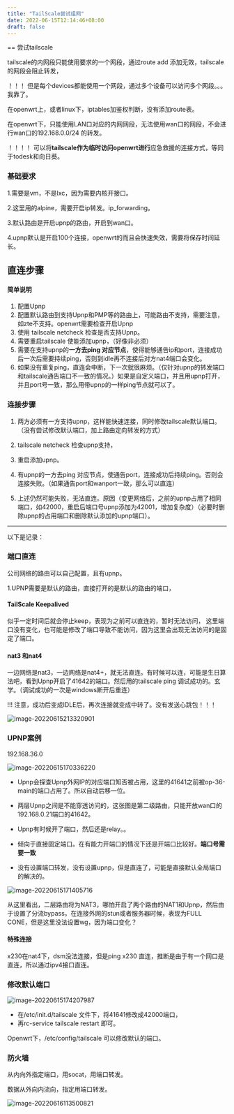 ```yaml
---
title: "TailScale尝试组网"
date: 2022-06-15T12:14:46+08:00
draft: false
---
```


== 尝试tailscale

tailscale的内网段只能使用要求的一个网段，通过route add 添加无效，tailscale的网段会阻止转发，

！！！ 但是每个devices都能使用一个网段，通过多个设备可以访问多个网段。。。我靠了。



在openwrt上，或者linux下，iptables加鉴权判断，没有添加route表。

在openwrt下，只能使用LAN口对应的内网网段，无法使用wan口的网段，不会进行wan口的192.168.0.0/24 的转发。

！！！！ 可以将**tailscale作为临时访问openwrt进行**应急救援的连接方式，等同于todesk和向日葵。

### 基础要求

1.需要是vm，不是lxc，因为需要内核开接口。

2.这里用的alpine，需要开启ip转发。ip_forwarding。

3.默认路由是开启upnp的路由，开启到wan口。

4.upnp默认是开启100个连接，openwrt的而且会快速失效，需要将保存时间延长。

## 直连步骤

#### 简单说明

1. 配置Upnp
2. 配置默认路由到支持Upnp和PMP等的路由上，可能路由不支持，需要注意，如zte不支持。openwrt需要检查开启Upnp
3. 使用 tailscale netcheck 检查是否支持Upnp。
4. 需要重启tailscale 使能添加upnp，（好像非必须）
5. 需要在支持upnp的**一方去ping 对应节点**，使得能够通告ip和port，连接成功后一次后需要持续ping，否则到idle再不连接后对方nat4端口会变化。
6. 如果没有重复ping，直连会中断，下一次就很麻烦。（仅针对upnp的转发端口和tailscale通告端口不一致的情况。）如果是自定义端口，并且用upnp打开，并且port号一致，那么用带upnp的一样ping节点就可以了。

### 连接步骤

1. 两方必须有一方支持upnp，这样能快速连接，同时修改tailscale默认端口。（没有尝试修改默认端口，加上路由定向转发的方式）

2. tailscale netcheck 检查upnp支持，
3. 重启添加upnp。
4. 有upnp的一方去ping 对应节点，使通告port，连接成功后持续ping。否则会连接失败。（如果通告port和wanport一致，那么可以直连）
5. 上述仍然可能失败，无法直连。原因（变更网络后，之前的upnp占用了相同端口，如42000，重启后端口号upnp添加为42001，增加复杂度）（必要时删除upnp的占用端口和删除默认添加的upnp端口）。



------------------------------

以下是记录：



### 端口直连

公司网络的路由可以自己配置，且有upnp。

1.UPNP需要是默认的路由，直接打开的是默认的路由的端口，

#### TailScale Keepalived

似乎一定时间后就会停止keep，表现为之前可以直连的，暂时无法访问， 这里端口没有变化，也可能是修改了端口导致不能访问，因为这里会出现无法访问的是固定了端口。

#### nat3 和nat4

一边网络是nat3，一边网络是nat4+，就无法直连。有时候可以连，可能是生日算法吧，看到Upnp开启了41642的端口。然后用的tailscale ping 调试成功的。玄学。（调试成功的一次是windows断开后重连）

!!! 注意，成功后变成IDLE后，再次连接就变成中转了。没有发送心跳包！！！

![image-20220615213320901](https://res.cloudinary.com/dbzr1zvpf/image/upload/v1655300005/2022/06/339268a85e0ca2bdee93aad9eb5908d3.webp)

### UPNP案例

192.168.36.0

![image-20220615170336220](https://res.cloudinary.com/dbzr1zvpf/image/upload/v1655283818/2022/06/eceacaee865c4364b6fa81b5f12088d7.webp)

+ Upnp会探查Upnp外网IP的对应端口知否被占用，这里的41641之前被op-36-main的端口占用了。所以自动后移一位。

+ 两层Upnp之间是不能穿透访问的，这张图是第二级路由，只能开放wan口的192.168.0.21端口的41642。
+ Upnp有时候开了端口，然后还是relay。。
+ 倾向于直接固定端口。在有能力开端口的情况下还是开端口比较好。**端口号需要一致**
+ 没有设置端口转发，没有设置upnp，但是直连了，可能是直接默认全局端口的解决的。

![image-20220615171405716](https://res.cloudinary.com/dbzr1zvpf/image/upload/v1655284448/2022/06/06f831da422dcaf24357dd78c921a31b.webp)

从这里看出，二层路由将为NAT3，哪怕开启了两个路由的NAT1和Upnp，然后由于设置了分流bypass，在连接外网的stun或者服务器时候，表现为FULL CONE，但是这里没法设置wg，因为端口变化？

#### 特殊连接

x230在nat4下，dsm没法连接，但是ping x230 直连，推断是由于有一个网口是直连，所以通过ipv4接口直连。

### 修改默认端口

![image-20220615174207987](https://res.cloudinary.com/dbzr1zvpf/image/upload/v1655286131/2022/06/8cee3d2001926cfb42726791aa75d7df.webp)

+ 在/etc/init.d/tailscale 文件下，将41641修改成42000端口，
+ 再rc-service tailscale restart 即可。

Openwrt下，/etc/config/tailscale 可以修改默认的端口。



### 防火墙

从内向外指定端口，用socat，用端口转发。

数据从外向内流向，指定用端口转发。

![image-20220616113500821](https://res.cloudinary.com/dbzr1zvpf/image/upload/v1655350505/2022/06/f29aa6b731014b83ed61ca06374bbd90.webp)

